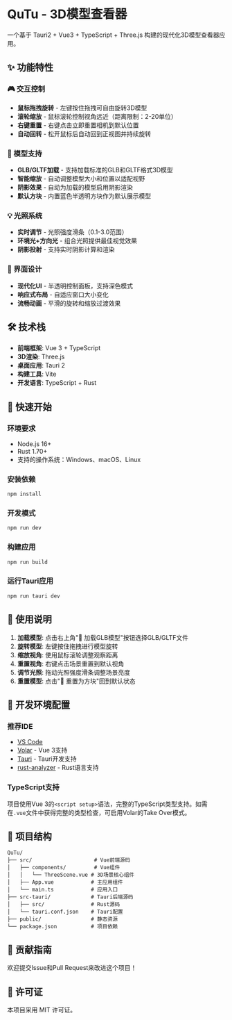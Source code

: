 # QuTu - 3D模型查看器

一个基于 Tauri2 + Vue3 + TypeScript + Three.js 构建的现代化3D模型查看器应用。

## ✨ 功能特性

### 🎮 交互控制
- **鼠标拖拽旋转** - 左键按住拖拽可自由旋转3D模型
- **滚轮缩放** - 鼠标滚轮控制视角远近（距离限制：2-20单位）
- **右键重置** - 右键点击立即重置相机到默认位置
- **自动回转** - 松开鼠标后自动回到正视图并持续旋转

### 📁 模型支持
- **GLB/GLTF加载** - 支持加载标准的GLB和GLTF格式3D模型
- **智能缩放** - 自动调整模型大小和位置以适配视野
- **阴影效果** - 自动为加载的模型启用阴影渲染
- **默认方块** - 内置蓝色半透明方块作为默认展示模型

### 💡 光照系统
- **实时调节** - 光照强度滑条（0.1-3.0范围）
- **环境光+方向光** - 组合光照提供最佳视觉效果
- **阴影投射** - 支持实时阴影计算和渲染

### 🎨 界面设计
- **现代化UI** - 半透明控制面板，支持深色模式
- **响应式布局** - 自适应窗口大小变化
- **流畅动画** - 平滑的旋转和缩放过渡效果

## 🛠️ 技术栈

- **前端框架**: Vue 3 + TypeScript
- **3D渲染**: Three.js
- **桌面应用**: Tauri 2
- **构建工具**: Vite
- **开发语言**: TypeScript + Rust

## 🚀 快速开始

### 环境要求
- Node.js 16+
- Rust 1.70+
- 支持的操作系统：Windows、macOS、Linux

### 安装依赖
```bash
npm install
```

### 开发模式
```bash
npm run dev
```

### 构建应用
```bash
npm run build
```

### 运行Tauri应用
```bash
npm run tauri dev
```

## 📖 使用说明

1. **加载模型**: 点击右上角"📁 加载GLB模型"按钮选择GLB/GLTF文件
2. **旋转模型**: 左键按住拖拽进行模型旋转
3. **缩放视角**: 使用鼠标滚轮调整观察距离
4. **重置视角**: 右键点击场景重置到默认视角
5. **调节光照**: 拖动光照强度滑条调整场景亮度
6. **重置模型**: 点击"🔄 重置为方块"回到默认状态

## 🔧 开发环境配置

### 推荐IDE
- [VS Code](https://code.visualstudio.com/)
- [Volar](https://marketplace.visualstudio.com/items?itemName=Vue.volar) - Vue 3支持
- [Tauri](https://marketplace.visualstudio.com/items?itemName=tauri-apps.tauri-vscode) - Tauri开发支持
- [rust-analyzer](https://marketplace.visualstudio.com/items?itemName=rust-lang.rust-analyzer) - Rust语言支持

### TypeScript支持
项目使用Vue 3的`<script setup>`语法，完整的TypeScript类型支持。如需在`.vue`文件中获得完整的类型检查，可启用Volar的Take Over模式。

## 📁 项目结构
```
QuTu/
├── src/                    # Vue前端源码
│   ├── components/         # Vue组件
│   │   └── ThreeScene.vue # 3D场景核心组件
│   ├── App.vue            # 主应用组件
│   └── main.ts            # 应用入口
├── src-tauri/             # Tauri后端源码
│   ├── src/               # Rust源码
│   └── tauri.conf.json    # Tauri配置
├── public/                # 静态资源
└── package.json           # 项目依赖
```

## 🤝 贡献指南

欢迎提交Issue和Pull Request来改进这个项目！

## 📄 许可证

本项目采用 MIT 许可证。
